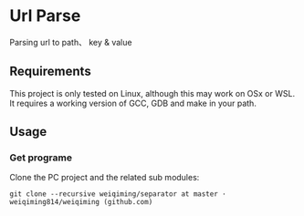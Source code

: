 # Url Parse

Parsing url to path、 key & value

## Requirements

This project is only tested on Linux, although this may work on OSx or WSL. It requires a working version of GCC, GDB and make in your path.

## Usage
### Get programe
Clone the PC project and the related sub modules:
```
git clone --recursive weiqiming/separator at master · weiqiming814/weiqiming (github.com)
```
